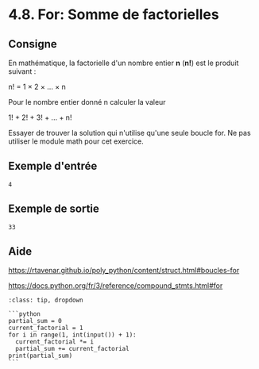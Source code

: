 # 4.8. For: Somme de factorielles

## Consigne

En mathématique, la factorielle d'un nombre entier **n** (**n!**) est le produit suivant :

n! = 1 × 2 × … × n


Pour le nombre entier donné n calculer la valeur

1! + 2! + 3! + ... + n!

Essayer de trouver la solution qui n'utilise qu'une seule boucle for. Ne pas utiliser le module math pour cet exercice.

## Exemple d'entrée

```
4
```

## Exemple de sortie

```
33
```

## Aide

https://rtavenar.github.io/poly_python/content/struct.html#boucles-for

https://docs.python.org/fr/3/reference/compound_stmts.html#for

<div id="pad"></div>
            <script>Pythonpad('pad', {'id': '4.8.', 'title': 'Testez votre solution ici', 'src': '# Read an integer:\n# a = int(input())\n# Print a value:\n# print(a)\n'})</script>


````{admonition} Cliquez ici pour voir la solution
:class: tip, dropdown

```python
partial_sum = 0
current_factorial = 1
for i in range(1, int(input()) + 1):
  current_factorial *= i
  partial_sum += current_factorial
print(partial_sum)
```
````
